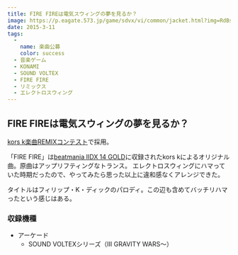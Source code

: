 ```yaml
---
title: FIRE FIREは電気スウィングの夢を見るか？
image: https://p.eagate.573.jp/game/sdvx/vi/common/jacket.html?img=RdBshCAfMR5sus8d5jzDfg
date: 2015-3-11
tags:
  -
    name: 楽曲公募
    color: success
  - 音楽ゲーム
  - KONAMI
  - SOUND VOLTEX
  - FIRE FIRE
  - リミックス
  - エレクトロスウィング
---
```


## FIRE FIREは電気スウィングの夢を見るか？
[kors k楽曲REMIXコンテスト](https://p.eagate.573.jp/game/sdvx/sv/p/floor/remix/06/index.html)で採用。

「FIRE FIRE」は[beatmania IIDX 14 GOLD](http://www.konami.jp/bemani/bm2dx/bm2dx14/)に収録されたkors kによるオリジナル曲。原曲はアップリフティングなトランス。
エレクトロスウィングにハマっていた時期だったので、やってみたら思った以上に違和感なくアレンジできた。

タイトルはフィリップ・K・ディックのパロディ。この辺も含めてバッチリハマったという感じはある。

### 収録機種
* アーケード
    * SOUND VOLTEXシリーズ（III GRAVITY WARS〜）
